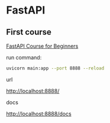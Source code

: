 # FastAPI

## First course

[FastAPI Course for Beginners](https://www.youtube.com/watch?v=tLKKmouUams)

run command:

```bash
uvicorn main:app --port 8888 --reload
```

url

<http://localhost:8888/>

docs

<http://localhost:8888/docs>
